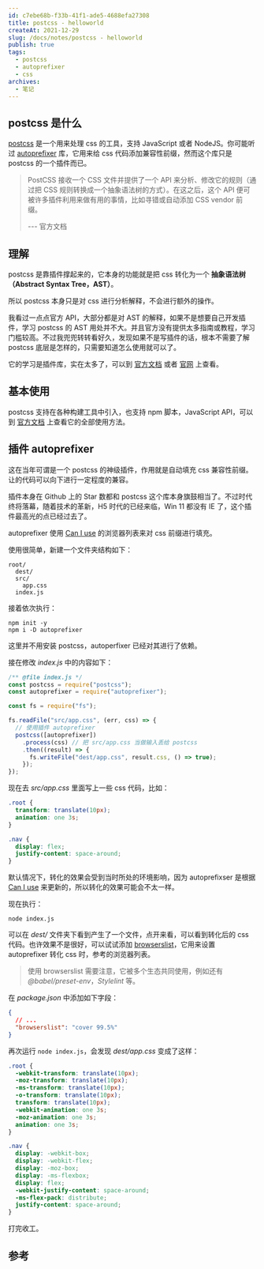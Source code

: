 ```yaml
---
id: c7ebe68b-f33b-41f1-ade5-4688efa27308
title: postcss - helloworld
createAt: 2021-12-29
slug: /docs/notes/postcss - helloworld
publish: true
tags:
  - postcss
  - autoprefixer
  - css
archives:
  - 笔记
---
```


## postcss 是什么

[postcss][1] 是一个用来处理 css 的工具，支持 JavaScript 或者 NodeJS。你可能听过 [autoprefixer][2] 库，它用来给 css 代码添加兼容性前缀，然而这个库只是 postcss 的一个插件而已。

> PostCSS 接收一个 CSS 文件并提供了一个 API 来分析、修改它的规则（通过把 CSS 规则转换成一个抽象语法树的方式）。在这之后，这个 API 便可被许多插件利用来做有用的事情，比如寻错或自动添加 CSS vendor 前缀。
>
> --- 官方文档

## 理解

postcss 是靠插件撑起来的，它本身的功能就是把 css 转化为一个 **抽象语法树（Abstract Syntax Tree，AST）**。

所以 postcss 本身只是对 css 进行分析解释，不会进行额外的操作。

我看过一点点官方 API，大部分都是对 AST 的解释，如果不是想要自己开发插件，学习 postcss 的 AST 用处并不大。并且官方没有提供太多指南或教程，学习门槛较高。不过我兜兜转转看好久，发现如果不是写插件的话，根本不需要了解 postcss 底层是怎样的，只需要知道怎么使用就可以了。

它的学习是插件库，实在太多了，可以到 [官方文档][3] 或者 [官网][1] 上查看。

## 基本使用

postcss 支持在各种构建工具中引入，也支持 npm 脚本，JavaScript API，可以到 [官方文档][3] 上查看它的全部使用方法。

## 插件 autoprefixer

这在当年可谓是一个 postcss 的神级插件，作用就是自动填充 css 兼容性前缀。让的代码可以向下进行一定程度的兼容。

插件本身在 Github 上的 Star 数都和 postcss 这个库本身旗鼓相当了。不过时代终将落幕，随着技术的革新，H5 时代的已经来临，Win 11 都没有 IE 了，这个插件最高光的点已经过去了。

autoprefixer 使用 [Can I use][5] 的浏览器列表来对 css 前缀进行填充。

使用很简单，新建一个文件夹结构如下：

```
root/
  dest/
  src/
    app.css
  index.js
```

接着依次执行：

```shell
npm init -y
npm i -D autoprefixer
```

这里并不用安装 postcss，autoperfixer 已经对其进行了依赖。

接在修改 _index.js_ 中的内容如下：

```js
/** @file index.js */
const postcss = require("postcss");
const autoprefixer = require("autoprefixer");

const fs = require("fs");

fs.readFile("src/app.css", (err, css) => {
  // 使用插件 autoprefixer
  postcss([autoprefixer])
    .process(css) // 把 src/app.css 当做输入丢给 postcss
    .then((result) => {
      fs.writeFile("dest/app.css", result.css, () => true);
    });
});
```

现在去 _src/app.css_ 里面写上一些 css 代码，比如：

```css
.root {
  transform: translate(10px);
  animation: one 3s;
}

.nav {
  display: flex;
  justify-content: space-around;
}
```

默认情况下，转化的效果会受到当时所处的环境影响，因为 autoprefixser 是根据 [Can I use][5] 来更新的，所以转化的效果可能会不太一样。

现在执行：

```shell
node index.js
```

可以在 _dest/_ 文件夹下看到产生了一个文件，点开来看，可以看到转化后的 css 代码。也许效果不是很好，可以试试添加 [browserslist][6]，它用来设置 autoprefixer 转化 css 时，参考的浏览器列表。

> 使用 browserslist 需要注意，它被多个生态共同使用，例如还有 _@babel/preset-env_，_Stylelint_ 等。

在 _package.json_ 中添加如下字段：

```json
{
  // ...
  "browserslist": "cover 99.5%"
}
```

再次运行 `node index.js`，会发现 _dest/app.css_ 变成了这样：

```css
.root {
  -webkit-transform: translate(10px);
  -moz-transform: translate(10px);
  -ms-transform: translate(10px);
  -o-transform: translate(10px);
  transform: translate(10px);
  -webkit-animation: one 3s;
  -moz-animation: one 3s;
  animation: one 3s;
}

.nav {
  display: -webkit-box;
  display: -webkit-flex;
  display: -moz-box;
  display: -ms-flexbox;
  display: flex;
  -webkit-justify-content: space-around;
  -ms-flex-pack: distribute;
  justify-content: space-around;
}
```

打完收工。

## 参考

[1]: https://postcss.org/
[2]: https://github.com/postcss/autoprefixer
[3]: https://github.com/postcss/postcss/blob/main/docs/README-cn.md
[4]: https://create-react-app.dev/
[5]: https://caniuse.com/
[6]: https://github.com/browserslist/browserslist
